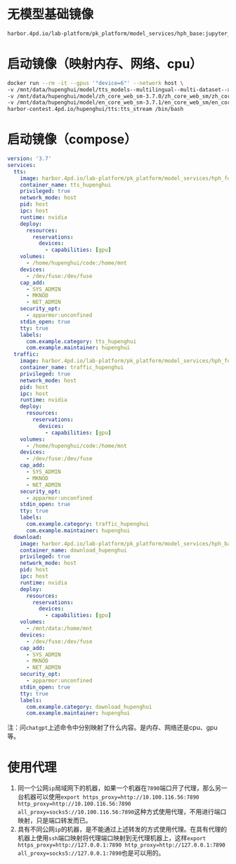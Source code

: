 # 无模型基础镜像
```sh
harbor.4pd.io/lab-platform/pk_platform/model_services/hph_base:jupyter_nvcc_torch_ubuntu2204_base_image_vscode
```

# 启动镜像（映射内存、网络、cpu）
```sh
docker run --rm -it --gpus '"device=6"' --network host \
-v /mnt/data/hupenghui/model/tts_models--multilingual--multi-dataset--xtts_v2:/root/model/tts \
-v /mnt/data/hupenghui/model/zh_core_web_sm-3.7.0/zh_core_web_sm/zh_core_web_sm-3.7.0:/root/model/zh \
-v /mnt/data/hupenghui/model/en_core_web_sm-3.7.1/en_core_web_sm/en_core_web_sm-3.7.1:/root/model/en \
harbor-contest.4pd.io/hupenghui/tts:tts_stream /bin/bash
```

# 启动镜像（compose）
```yaml
version: '3.7'
services:
  tts:
    image: harbor.4pd.io/lab-platform/pk_platform/model_services/hph_for_4pd_tts:jupyter_nvcc_torch230_cuda121_cudnn8_ubuntu2204_xtts_model_image_base_vscode
    container_name: tts_hupenghui
    privileged: true
    network_mode: host
    pid: host
    ipc: host
    runtime: nvidia
    deploy:
      resources:
        reservations:
          devices:
            - capabilities: [gpu]
    volumes:
      - /home/hupenghui/code:/home/mnt
    devices:
      - /dev/fuse:/dev/fuse
    cap_add:
      - SYS_ADMIN
      - MKNOD
      - NET_ADMIN
    security_opt:
      - apparmor:unconfined
    stdin_open: true
    tty: true
    labels:
      com.example.category: tts_hupenghui
      com.example.maintainer: hupenghui
  traffic:
    image: harbor.4pd.io/lab-platform/pk_platform/model_services/hph_for_automl:traffic_nvcc_torch210_cuda118_cudnn8_ubuntu2204_vscode_base_image
    container_name: traffic_hupenghui
    privileged: true
    network_mode: host
    pid: host
    ipc: host
    runtime: nvidia
    deploy:
      resources:
        reservations:
          devices:
            - capabilities: [gpu]
    volumes:
      - /home/hupenghui/code:/home/mnt
    devices:
      - /dev/fuse:/dev/fuse
    cap_add:
      - SYS_ADMIN
      - MKNOD
      - NET_ADMIN
    security_opt:
      - apparmor:unconfined
    stdin_open: true
    tty: true
    labels:
      com.example.category: traffic_hupenghui
      com.example.maintainer: hupenghui
  download:
    image: harbor.4pd.io/lab-platform/pk_platform/model_services/hph_base:jupyter_nvcc_torch_ubuntu2204_base_image_vscode
    container_name: download_hupenghui
    privileged: true
    network_mode: host
    pid: host
    ipc: host
    runtime: nvidia
    deploy:
      resources:
        reservations:
          devices:
            - capabilities: [gpu]
    volumes:
      - /mnt/data:/home/mnt
    devices:
      - /dev/fuse:/dev/fuse
    cap_add:
      - SYS_ADMIN
      - MKNOD
      - NET_ADMIN
    security_opt:
      - apparmor:unconfined
    stdin_open: true
    tty: true
    labels:
      com.example.category: download_hupenghui
      com.example.maintainer: hupenghui
```
注：问`chatgpt`上述命令中分别映射了什么内容。是内存、网络还是cpu、gpu等。

# 使用代理
1. 同一个公网`ip`局域网下的机器，如果一个机器在`7890`端口开了代理，那么另一台机器可以使用`export https_proxy=http://10.100.116.56:7890 http_proxy=http://10.100.116.56:7890 all_proxy=socks5://10.100.116.56:7890`这种方式使用代理，不用进行端口映射，只是端口转发而已。
2. 具有不同公网`ip`的机器，是不能通过上述转发的方式使用代理。在具有代理的机器上使用`ssh`端口映射将代理端口映射到无代理机器上，这样`export https_proxy=http://127.0.0.1:7890 http_proxy=http://127.0.0.1:7890 all_proxy=socks5://127.0.0.1:7890`也是可以用的。